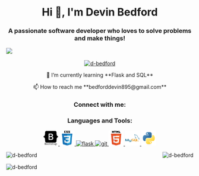 <h1 align="center">Hi 👋, I'm Devin Bedford</h1>
<h3 align="center">A passionate software developer who loves to solve problems and make things!</h3>

<img src="[https://giphy.com/embed/xUA7b4arnbo3THfzi0](https://livingstills.tumblr.com/)"></img>
<p align="center"> <a href="https://github.com/ryo-ma/github-profile-trophy"><img src="https://github-profile-trophy.vercel.app/?username=d-bedford" alt="d-bedford" /></a> </p>

<p align="center">🌱 I’m currently learning **Flask and SQL**</p>

<p align="center">📫 How to reach me **bedforddevin895@gmail.com**</p>

<h3 align="center">Connect with me:</h3>
<p align="center">
</p>

<h3 align="center">Languages and Tools:</h3>
<p align="center"> <a href="https://getbootstrap.com" target="_blank" rel="noreferrer"> <img src="https://raw.githubusercontent.com/devicons/devicon/master/icons/bootstrap/bootstrap-plain-wordmark.svg" alt="bootstrap" width="40" height="40"/> </a> <a href="https://www.w3schools.com/css/" target="_blank" rel="noreferrer"> <img src="https://raw.githubusercontent.com/devicons/devicon/master/icons/css3/css3-original-wordmark.svg" alt="css3" width="40" height="40"/> </a> <a href="https://flask.palletsprojects.com/" target="_blank" rel="noreferrer"> <img src="https://www.vectorlogo.zone/logos/pocoo_flask/pocoo_flask-icon.svg" alt="flask" width="40" height="40"/> </a> <a href="https://git-scm.com/" target="_blank" rel="noreferrer"> <img src="https://www.vectorlogo.zone/logos/git-scm/git-scm-icon.svg" alt="git" width="40" height="40"/> </a> <a href="https://www.w3.org/html/" target="_blank" rel="noreferrer"> <img src="https://raw.githubusercontent.com/devicons/devicon/master/icons/html5/html5-original-wordmark.svg" alt="html5" width="40" height="40"/> </a> <a href="https://www.mysql.com/" target="_blank" rel="noreferrer"> <img src="https://raw.githubusercontent.com/devicons/devicon/master/icons/mysql/mysql-original-wordmark.svg" alt="mysql" width="40" height="40"/> </a> <a href="https://www.python.org" target="_blank" rel="noreferrer"> <img src="https://raw.githubusercontent.com/devicons/devicon/master/icons/python/python-original.svg" alt="python" width="40" height="40"/> </a> </p>

<p> <img align="left" src="https://github-readme-stats.vercel.app/api/top-langs?username=d-bedford&show_icons=true&locale=en&layout=compact" alt="d-bedford" /></p>

<p>&nbsp;<img align="right" src="https://github-readme-stats.vercel.app/api?username=d-bedford&show_icons=true&locale=en" alt="d-bedford" /></p>

<p><img align="center" src="https://github-readme-streak-stats.herokuapp.com/?user=d-bedford&" alt="d-bedford" /></p>

